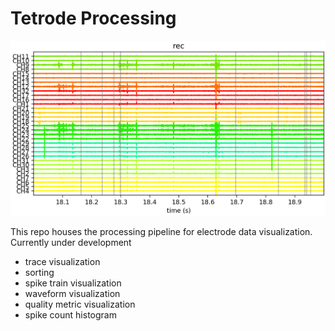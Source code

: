 # Tetrode Processing

![alt text](image.png)

This repo houses the processing pipeline for electrode data visualization. Currently under development

- trace visualization
- sorting
- spike train visualization
- waveform visualization
- quality metric visualization
- spike count histogram